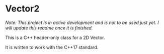# Vector2

*Note: This project is in active development and is not to be used just yet. I will update this readme once it is finished.*

This is a C++ header-only class for a 2D Vector.

It is written to work with the C++17 standard.

